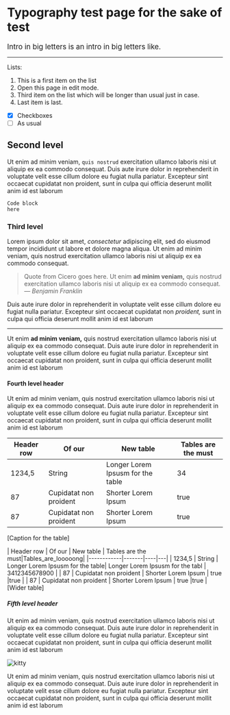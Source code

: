#  Typography test page for the sake of test

<big>Intro in big letters is an intro in big letters like.</big>
<hr />

 Lists:

1. This is a first item on the list
2. Open this page in edit mode.
3. Third item on the list which will be longer than usual just in case.
4. Last item is last.


- [x] Checkboxes
- [ ] As usual

## Second level
Ut enim ad minim veniam, `quis nostrud` exercitation ullamco laboris nisi ut aliquip ex ea commodo consequat. Duis aute irure dolor in reprehenderit in voluptate velit esse cillum dolore eu fugiat nulla pariatur. Excepteur sint occaecat cupidatat non proident, sunt in culpa qui officia deserunt mollit anim id est laborum
```
Code block
here
```
### Third level
Lorem ipsum dolor sit amet, *consectetur* adipiscing elit, sed do eiusmod tempor incididunt ut labore et dolore magna aliqua. Ut enim ad minim veniam, quis nostrud exercitation ullamco laboris nisi ut aliquip ex ea commodo consequat. 
> Quote from Cicero goes here. Ut enim **ad minim veniam,** quis nostrud exercitation ullamco laboris nisi ut aliquip ex ea commodo consequat. <cite>&mdash; Benjamin Franklin</cite>

Duis aute irure dolor in reprehenderit in voluptate velit esse cillum dolore eu fugiat nulla pariatur. Excepteur sint occaecat cupidatat non *proident,* sunt in culpa qui officia deserunt mollit anim id est laborum

---
Ut enim **ad minim veniam,** quis nostrud exercitation ullamco laboris nisi ut aliquip ex ea commodo consequat. Duis aute irure dolor in reprehenderit in voluptate velit esse cillum dolore eu fugiat nulla pariatur. Excepteur sint occaecat cupidatat non proident, sunt in culpa qui officia deserunt mollit anim id est laborum
#### Fourth level header
Ut enim ad minim veniam, quis nostrud exercitation ullamco laboris nisi ut aliquip ex ea commodo consequat. Duis aute irure dolor in reprehenderit in voluptate velit esse cillum dolore eu fugiat nulla pariatur. Excepteur sint occaecat cupidatat non proident, sunt in culpa qui officia deserunt mollit anim id est laborum

| Header row | Of our | New table | Tables are the must|
|------------|-------|----|---|
| 1234,5 | String | Longer Lorem Ipsusm for the table | 34 |
| 87 | Cupidatat non proident | Shorter Lorem Ipsum | true |
| 87 | Cupidatat non proident | Shorter Lorem Ipsum | true |
[Caption for the table]

| Header row | Of our | New table | Tables are the must|Tables_are_looooong|
|------------|-------|----|---|
| 1234,5 | String | Longer Lorem Ipsusm for the table| Longer Lorem Ipsusm for the tabl | 3412345678900 |
| 87 | Cupidatat non proident | Shorter Lorem Ipsum | true |true |
| 87 | Cupidatat non proident | Shorter Lorem Ipsum | true |true |
[Wider table]

##### Fifth level header
Ut enim ad minim veniam, quis nostrud exercitation ullamco laboris nisi ut aliquip ex ea commodo consequat. Duis aute irure dolor in reprehenderit in voluptate velit esse cillum dolore eu fugiat nulla pariatur. Excepteur sint occaecat cupidatat non proident, sunt in culpa qui officia deserunt mollit anim id est laborum

![kitty](https://placekitten.com/1200/600)

Ut enim ad minim veniam, quis nostrud exercitation ullamco laboris nisi ut aliquip ex ea commodo consequat. Duis aute irure dolor in reprehenderit in voluptate velit esse cillum dolore eu fugiat nulla pariatur. Excepteur sint occaecat cupidatat non proident, sunt in culpa qui officia deserunt mollit anim id est laborum



